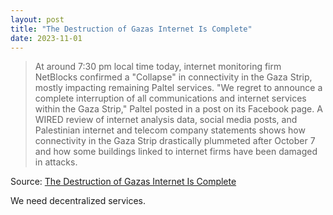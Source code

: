 ```yaml
---
layout: post
title: "The Destruction of Gazas Internet Is Complete"
date: 2023-11-01
---
```


> At around 7:30 pm local time today, internet monitoring firm NetBlocks
confirmed a "Collapse" in connectivity in the Gaza Strip, mostly impacting
remaining Paltel services. "We regret to announce a complete interruption
of all communications and internet services within the Gaza Strip," Paltel
posted in a post on its Facebook page. A WIRED review of internet analysis
data, social media posts, and Palestinian internet and telecom company
statements shows how connectivity in the Gaza Strip drastically plummeted
after October 7 and how some buildings linked to internet firms have been
damaged in attacks.

Source: [The Destruction of Gazas Internet Is Complete](
https://www.wired.com/story/gaza-internet-blackout-israel/)

We need decentralized services.

